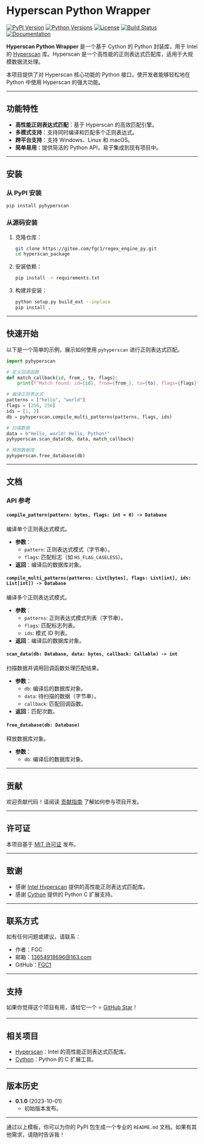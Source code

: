 # Hyperscan Python Wrapper

[![PyPI Version](https://img.shields.io/pypi/v/pyhyperscan.svg)](https://pypi.org/project/pyhyperscan/)
[![Python Versions](https://img.shields.io/pypi/pyversions/pyhyperscan.svg)](https://pypi.org/project/pyhyperscan/)
[![License](https://img.shields.io/pypi/l/pyhyperscan.svg)](https://pypi.org/project/pyhyperscan/)
[![Build Status](https://github.com/yourusername/hyperscan_package/actions/workflows/build.yml/badge.svg)](https://github.com/yourusername/hyperscan_package/actions)
[![Documentation](https://img.shields.io/badge/docs-available-brightgreen)](https://github.com/yourusername/hyperscan_package#readme)

**Hyperscan Python Wrapper** 是一个基于 Cython 的 Python 封装库，用于 Intel 的 [Hyperscan](https://www.intel.com/content/www/us/en/developer/articles/technical/introduction-to-hyperscan.html) 库。Hyperscan 是一个高性能的正则表达式匹配库，适用于大规模数据流处理。

本项目提供了对 Hyperscan 核心功能的 Python 接口，使开发者能够轻松地在 Python 中使用 Hyperscan 的强大功能。

---

## 功能特性

- **高性能正则表达式匹配**：基于 Hyperscan 的高效匹配引擎。
- **多模式支持**：支持同时编译和匹配多个正则表达式。
- **跨平台支持**：支持 Windows、Linux 和 macOS。
- **简单易用**：提供简洁的 Python API，易于集成到现有项目中。

---

## 安装

### 从 PyPI 安装

```bash
pip install pyhyperscan
```

### 从源码安装

1. 克隆仓库：

   ```bash
   git clone https://gitee.com/fgc1/regex_engine_py.git
   cd hyperscan_package
   ```

2. 安装依赖：

   ```bash
   pip install -r requirements.txt
   ```

3. 构建并安装：

   ```bash
   python setup.py build_ext --inplace
   pip install .
   ```

---

## 快速开始

以下是一个简单的示例，展示如何使用 `pyhyperscan` 进行正则表达式匹配。

```python
import pyhyperscan

# 定义回调函数
def match_callback(id, from_, to, flags):
    print(f"Match found: id={id}, from={from_}, to={to}, flags={flags}")

# 编译正则表达式
patterns = ["hello", "world"]
flags = [256, 256]
ids = [1, 2]
db = pyhyperscan.compile_multi_patterns(patterns, flags, ids)

# 扫描数据
data = b"Hello, world! Hello, Python!"
pyhyperscan.scan_data(db, data, match_callback)

# 释放数据库
pyhyperscan.free_database(db)
```

---

## 文档

### API 参考

#### `compile_pattern(pattern: bytes, flags: int = 0) -> Database`

编译单个正则表达式模式。

- **参数**：
  - `pattern`: 正则表达式模式（字节串）。
  - `flags`: 匹配标志（如 `HS_FLAG_CASELESS`）。
- **返回**：编译后的数据库对象。

#### `compile_multi_patterns(patterns: List[bytes], flags: List[int], ids: List[int]) -> Database`

编译多个正则表达式模式。

- **参数**：
  - `patterns`: 正则表达式模式列表（字节串）。
  - `flags`: 匹配标志列表。
  - `ids`: 模式 ID 列表。
- **返回**：编译后的数据库对象。

#### `scan_data(db: Database, data: bytes, callback: Callable) -> int`

扫描数据并调用回调函数处理匹配结果。

- **参数**：
  - `db`: 编译后的数据库对象。
  - `data`: 待扫描的数据（字节串）。
  - `callback`: 匹配回调函数。
- **返回**：匹配次数。

#### `free_database(db: Database)`

释放数据库对象。

- **参数**：
  - `db`: 编译后的数据库对象。

---

## 贡献

欢迎贡献代码！请阅读 [贡献指南](CONTRIBUTING.md) 了解如何参与项目开发。

---

## 许可证

本项目基于 [MIT 许可证](LICENSE) 发布。

---

## 致谢

- 感谢 [Intel Hyperscan](https://www.intel.com/content/www/us/en/developer/articles/technical/introduction-to-hyperscan.html) 提供的高性能正则表达式匹配库。
- 感谢 [Cython](https://cython.org/) 提供的 Python C 扩展支持。

---

## 联系方式

如有任何问题或建议，请联系：

- 作者：FGC
- 邮箱：13654918696@163.com
- GitHub：[FGC1](https://gitee.com/fgc1)

---

## 支持

如果你觉得这个项目有用，请给它一个 ⭐️ [GitHub Star](https://github.com/yourusername/hyperscan_package)！

---

## 相关项目

- [Hyperscan](https://www.intel.com/content/www/us/en/developer/articles/technical/introduction-to-hyperscan.html)：Intel 的高性能正则表达式匹配库。
- [Cython](https://cython.org/)：Python 的 C 扩展工具。

---

## 版本历史

- **0.1.0** (2023-10-01)
  - 初始版本发布。

---

通过以上模板，你可以为你的 PyPI 包生成一个专业的 `README.md` 文档。如果有其他需求，请随时告诉我！